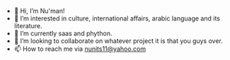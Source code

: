 - 👋 Hi, I’m Nu'man!
- 👀 I’m interested in culture, international affairs, arabic language and its literature. 
- 🌱 I’m currently saas and phython.
- 💞️ I’m looking to collaborate on whatever project it is that you guys over.
- 📫 How to reach me via nunits11@yahoo.com

<!---
noaman80150/noaman80150 is a ✨ special ✨ repository because its `README.md` (this file) appears on your GitHub profile.
You can click the Preview link to take a look at your changes.
--->
